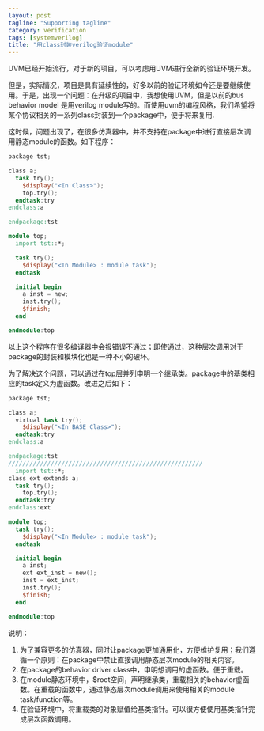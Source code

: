 ```yaml
---
layout: post
tagline: "Supporting tagline"
category: verification
tags: [systemverilog]
title: "用class封装verilog验证module"
---
```



UVM已经开始流行，对于新的项目，可以考虑用UVM进行全新的验证环境开发。 

但是，实际情况，项目是具有延续性的，好多以前的验证环境如今还是要继续使用。于是，出现一个问题：在升级的项目中，我想使用UVM，但是以前的bus behavior model 是用verilog  module写的。而使用uvm的编程风格，我们希望将某个协议相关的一系列class封装到一个package中，便于将来复用.  

这时候，问题出现了，在很多仿真器中，并不支持在package中进行直接层次调用静态module的函数。如下程序： 

```verilog
package tst;

class a;
  task try();
    $display("<In Class>");
    top.try();
  endtask:try
endclass:a

endpackage:tst

module top;
  import tst::*;

  task try();
    $display("<In Module> : module task");
  endtask

  initial begin
    a inst = new;
    inst.try();
    $finish;
  end

endmodule:top
```

以上这个程序在很多编译器中会报错误不通过；即使通过，这种层次调用对于package的封装和模块化也是一种不小的破坏。 

为了解决这个问题，可以通过在top层并列申明一个继承类。package中的基类相应的task定义为虚函数。改进之后如下： 

```verilog
package tst;

class a;
  virtual task try();
    $display("<In BASE Class>");
  endtask:try
endclass:a

endpackage:tst
///////////////////////////////////////////////////////
  import tst::*;
class ext extends a;
  task try();
    top.try();
  endtask:try
endclass:ext

module top;
  task try();
    $display("<In Module> : module task");
  endtask

  initial begin
    a inst;
    ext ext_inst = new();
    inst = ext_inst;
    inst.try();
    $finish;
  end

endmodule:top
```

说明： 

1. 为了兼容更多的仿真器，同时让package更加通用化，方便维护复用；我们遵循一个原则：在package中禁止直接调用静态层次module的相关内容。 
2. 在package的behavior driver class中，申明想调用的虚函数。便于重载。 
3. 在module静态环境中，$root空间，声明继承类，重载相关的behavior虚函数。在重载的函数中，通过静态层次module调用来使用相关的module task/function等。 
4. 在验证环境中，将重载类的对象赋值给基类指针。可以很方便使用基类指针完成层次函数调用。 
